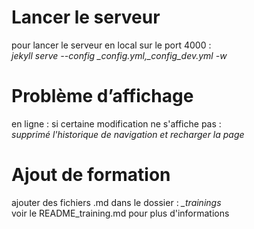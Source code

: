 
# Lancer le serveur

pour lancer le serveur en local sur le port 4000 :  
  *jekyll serve --config _config.yml,_config_dev.yml -w*

# Problème d’affichage

en ligne : si certaine modification ne s'affiche pas :  
  *supprimé l'historique de navigation et recharger la page*

# Ajout de formation

ajouter des fichiers .md dans le dossier : *_trainings*  
voir le README_training.md pour plus d'informations
